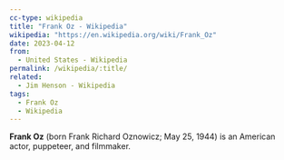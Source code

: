 ```yaml
---
cc-type: wikipedia
title: "Frank Oz - Wikipedia"
wikipedia: "https://en.wikipedia.org/wiki/Frank_Oz"
date: 2023-04-12
from:
  - United States - Wikipedia
permalink: /wikipedia/:title/
related:
  - Jim Henson - Wikipedia
tags:
  - Frank Oz
  - Wikipedia
---
```

**Frank Oz** (born Frank Richard Oznowicz; May 25, 1944) is an American actor, puppeteer, and filmmaker.